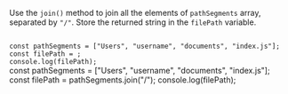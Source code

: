 Use the `join()` method
to join all the elements of `pathSegments` array,
separated by `"/"`.
Store the returned string
in the `filePath` variable.

<codeblock language="javascript" type="exercise" testMode="fixedInput">
<code>
const pathSegments = ["Users", "username", "documents", "index.js"];
const filePath = ;
console.log(filePath);
</code>

<solution>
const pathSegments = ["Users", "username", "documents", "index.js"];
const filePath = pathSegments.join("/");
console.log(filePath);
</solution>
</codeblock>